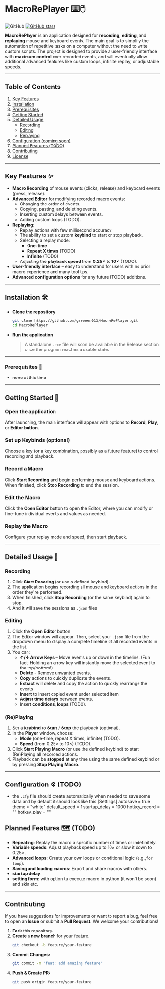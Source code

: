 # MacroRePlayer ⌨️🖱️

![GitHub](https://img.shields.io/github/license/greeeen013/MacroRePlayer)
[![GitHub stars](https://img.shields.io/github/stars/greeeen013/MacroRePlayer)](https://github.com/greeeen013/MacroRePlayer/stargazers)

**MacroRePlayer** is an application designed for **recording**, **editing**, and **replaying** mouse and keyboard events. The main goal is to simplify the automation of repetitive tasks on a computer without the need to write custom scripts. The project is designed to provide a user-friendly interface with **maximum control** over recorded events, and will eventually allow additional advanced features like custom loops, infinite replay, or adjustable speeds.

---

## Table of Contents
1. [Key Features](#key-features-✨)
2. [Installation](#installation-🛠️)
3. [Prerequisites](#Prerequisites-🎯)
4. [Getting Started](#getting-started-🚀)
5. [Detailed Usage](#detailed-usage-📖)
   - [Recording](#Record-a-Macro)
   - [Editing](#Edit-the-Macro)
   - [Replaying](#Replay-the-Macro)
6. [Configuration (coming soon)](#Configuration-⚙️-(TODO))
7. [Planned Features (TODO)](#Planned-Features-🗺️-(TODO))
8. [Contributing](#contributing)
9. [License](#license)

---

## Key Features ✨

- **Macro Recording** of mouse events (clicks, release) and keyboard events (press, release).
- **Advanced Editor** for modifying recorded macro events:
  - Changing the order of events.
  - Copying, pasting, and deleting events.
  - Inserting custom delays between events.
  - Adding custom loops (TODO).
- **Replaying**:
  - Replay actions with few millisecond accuracy 
  - The ability to set a custom **keybind** to start or stop playback.
  - Selecting a replay mode:
    - **One-time**  
    - **Repeat X times** (TODO)
    - **Infinite** (TODO)
  - Adjusting the **playback speed** from **0.25×** to **10×** (TODO).
- **User-friendly interface** – easy to understand for users with no prior macro experience and many tool tips.
- **Advanced configuration options** for any future (TODO) additions.

---

## Installation 🛠️

- **Clone the repository**  
   ```bash
   git clone https://github.com/greeeen013/MacroRePlayer.git
   cd MacroRePlayer
- **Run the application**
   >A standalone `.exe` file will soon be available in the Release section once the program reaches a usable state.

---

### Prerequisites 🎯

  - none at this time

---

## Getting Started 🚀

### Open the application
After launching, the main interface will appear with options to **Record**, **Play**, or **Editor button**.

### Set up Keybinds (optional)
Choose a key (or a key combination, possibly as a future feature) to control recording and playback.

### Record a Macro
Click **Start Recording** and begin performing mouse and keyboard actions. When finished, click **Stop Recording** to end the session.

### Edit the Macro
Click the **Open Editor** button to open the Editor, where you can modify or fine-tune individual events and values as needed.

### Replay the Macro
Configure your replay mode and speed, then start playback.

---

## Detailed Usage 📖

### Recording
1. Click **Start Recoring** (or use a defined keybind).
2. The application begins recording all mouse and keyboard actions in the order they're performed.
3. When finished, click **Stop Recording** (or the same keybind) again to stop.
4. And it will save the sessions as `.json` files

### Editing
1. Click the **Open Editor** button
2. The Editor window will appear. Then, select your `.json` file from the dropdown menu to display a complete timeline of all recorded events in the list.
2. You can:
    - **↑/↓ Arrow Keys** – Move events up or down in the timeline. (Fun fact: Holding an arrow key will instantly move the selected event to the top/bottom!)
   - **Delete** - Remove unwanted events.
   - **Copy** actions to quickly duplicate the events.
   - **Extract** will delete and copy the action to quickly rearrange the events
   - **Insert** to insert copied event under selected item
   - **Adjust time delays** between events.
   - Insert **conditions, loops** (TODO).

### (Re)Playing
1. Set a **keybind** to **Start** / **Stop** the playback (optional). 
2. In the **Player** window, choose:
   - **Mode** (one-time, repeat X times, infinite) (TODO).
   - **Speed** (from 0.25× to 10×) (TODO).
3. Click **Start Playing Macro** (or use the defined keybind) to start (Re)Playing all recorded actions.
4. Playback can be **stopped** at any time using the same defined keybind or by pressing **Stop Playing Macro**.

---

## Configuration ⚙️ (TODO)
- the `.cfg` file should create automatically when needed to save some data and by default it should look like this
[Settings]
autosave = true
theme = "white"
default_speed = 1
startup_delay = 1000
hotkey_record = ""
hotkey_play = ""

## Planned Features 🗺️ (TODO)

- **Repeating**: Replay the macro a specific number of times or indefinitely.
- **Variable speeds**: Adjust playback speed up to 10× or slow it down to 0.25×.
- **Advanced loops**: Create your own loops or conditional logic (e.g.,`for loop`).
- **Saving and loading macros**: Export and share macros with others.
- **startup delay**
- **setting form**: with option tu execute macro in python (it won't be soon) and skin etc.

---

## Contributing

If you have suggestions for improvements or want to report a bug, feel free to open an **Issue** or submit a **Pull Request**. We welcome your contributions!

1. **Fork** this repository.  
2. **Create a new branch** for your feature.
   ```bash
   git checkout -b feature/your-feature
4. **Commit Changes:**
   ```bash
   git commit -m "feat: add amazing feature"
6. **Push & Create PR:**
   ```bash
   git push origin feature/your-feature
   

